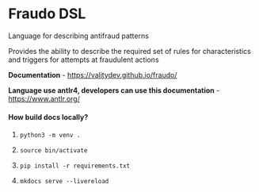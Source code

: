 # Fraudo DSL

Language for describing antifraud patterns

Provides the ability to describe the required set of rules for characteristics
and triggers for attempts at fraudulent actions

**Documentation** - https://valitydev.github.io/fraudo/

**Language use antlr4, developers can use this documentation** - https://www.antlr.org/

#### How build docs locally?

1. ```python3 -m venv .```

2. ```source bin/activate```

3. ```pip install -r requirements.txt```

4. ```mkdocs serve --livereload```
